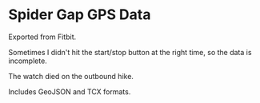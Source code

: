 # Spider Gap GPS Data

Exported from Fitbit.

Sometimes I didn't hit the start/stop button at the right time, so the data is incomplete.

The watch died on the outbound hike.

Includes GeoJSON and TCX formats.